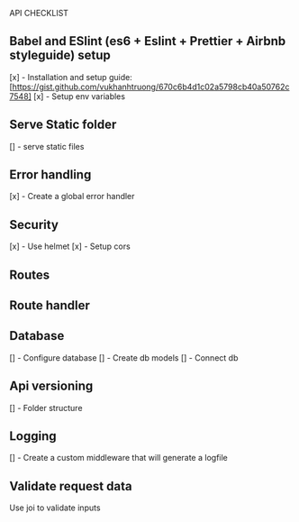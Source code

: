 API CHECKLIST

## Babel and ESlint (es6 + Eslint + Prettier + Airbnb styleguide) setup

[x] - Installation and setup guide: [https://gist.github.com/vukhanhtruong/670c6b4d1c02a5798cb40a50762c7548]
[x] - Setup env variables

## Serve Static folder

[] - serve static files

## Error handling

[x] - Create a global error handler

## Security

[x] - Use helmet
[x] - Setup cors

## Routes

## Route handler

## Database

[] - Configure database
[] - Create db models
[] - Connect db

## Api versioning

[] - Folder structure

## Logging

[] - Create a custom middleware that will generate a logfile

## Validate request data

Use joi to validate inputs
